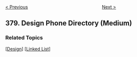 <!--|This file generated by command(leetcode description); DO NOT EDIT.    |-->
<!--+----------------------------------------------------------------------+-->
<!--|@author    Openset <openset.wang@gmail.com>                           |-->
<!--|@link      https://github.com/openset                                 |-->
<!--|@home      https://github.com/openset/leetcode                        |-->
<!--+----------------------------------------------------------------------+-->

[< Previous](https://github.com/openset/leetcode/tree/master/problems/kth-smallest-element-in-a-sorted-matrix "Kth Smallest Element in a Sorted Matrix")
　　　　　　　　　　　　　　　　
[Next >](https://github.com/openset/leetcode/tree/master/problems/insert-delete-getrandom-o1 "Insert Delete GetRandom O(1)")

## 379. Design Phone Directory (Medium)



### Related Topics
  [[Design](https://github.com/openset/leetcode/tree/master/tag/design/README.md)]
  [[Linked List](https://github.com/openset/leetcode/tree/master/tag/linked-list/README.md)]
